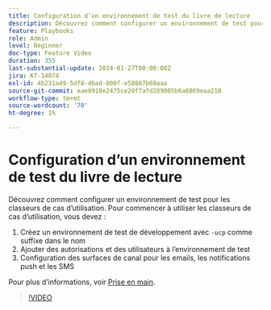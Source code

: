 ```yaml
---
title: Configuration d’un environnement de test du livre de lecture
description: Découvrez comment configurer un environnement de test pour les classeurs de cas d’utilisation.
feature: Playbooks
role: Admin
level: Beginner
doc-type: Feature Video
duration: 355
last-substantial-update: 2024-01-27T00:00:00Z
jira: KT-14074
exl-id: 4b231a49-5df8-4bad-800f-e58807b69aaa
source-git-commit: eae0910e2475ce20f7afd289005b6a8869eaa210
workflow-type: tm+mt
source-wordcount: '70'
ht-degree: 1%

---
```


# Configuration d’un environnement de test du livre de lecture

Découvrez comment configurer un environnement de test pour les classeurs de cas d’utilisation. Pour commencer à utiliser les classeurs de cas d’utilisation, vous devez :

1. Créez un environnement de test de développement avec `-ucp` comme suffixe dans le nom
1. Ajouter des autorisations et des utilisateurs à l’environnement de test
1. Configuration des surfaces de canal pour les emails, les notifications push et les SMS

Pour plus d’informations, voir [Prise en main](https://experienceleague.adobe.com/docs/experience-platform/use-case-playbooks/playbooks/get-started.html?lang=fr).

>[!VIDEO](https://video.tv.adobe.com/v/3426987/?learn=on)
